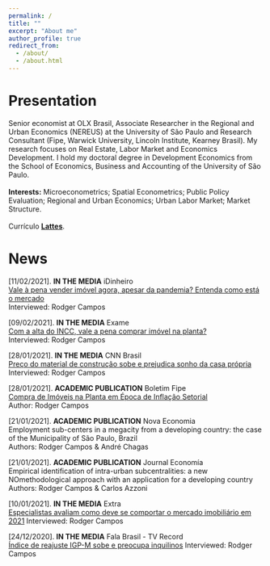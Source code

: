 ```yaml
---
permalink: /
title: ""
excerpt: "About me"
author_profile: true
redirect_from: 
  - /about/
  - /about.html
---
```


# Presentation
Senior economist at OLX Brasil, Associate Researcher in the Regional and Urban Economics (NEREUS) at the University of São Paulo and Research Consultant (Fipe, Warwick University, Lincoln Institute, Kearney Brasil). My research focuses on Real Estate, Labor Market and Economics Development. I hold my doctoral degree in Development Economics from the School of Economics, Business and Accounting of the University of São Paulo. \
\
**Interests:** Microeconometrics; Spatial Econometrics; Public Policy Evaluation; Regional and Urban Economics; Urban Labor Market; Market Structure. \
\
Currículo [**Lattes**](http://lattes.cnpq.br/6682179634478803). 

# News
[11/02/2021]. **IN THE MEDIA** iDinheiro\
[Vale à pena vender imóvel agora, apesar da pandemia? Entenda como está o mercado](https://www.idinheiro.com.br/noticias/vender-imovel/)\
Interviewed: Rodger Campos

[09/02/2021]. **IN THE MEDIA** Exame\
[Com a alta do INCC, vale a pena comprar imóvel na planta?](https://exame.com/invest/com-a-alta-do-incc-vale-a-pena-comprar-imovel-na-planta/)\
Interviewed: Rodger Campos

[28/01/2021]. **IN THE MEDIA** CNN Brasil\
[Preço do material de construção sobe e prejudica sonho da casa própria](https://www.cnnbrasil.com.br/business/2021/01/28/preco-do-material-de-construcao-sobe-e-prejudica-sonho-da-casa-propria)\
Interviewed: Rodger Campos

[28/01/2021]. **ACADEMIC PUBLICATION** Boletim Fipe\
[Compra de Imóveis na Planta em Época de Inflação Setorial](https://downloads.fipe.org.br/publicacoes/bif/bif484-15-18.pdf)\
Author: Rodger Campos

[21/01/2021]. **ACADEMIC PUBLICATION** Nova Economia\
Employment sub-centers in a megacity from a developing country: the case of the Municipality of São Paulo, Brazil\
Authors: Rodger Campos & André Chagas

[21/01/2021]. **ACADEMIC PUBLICATION** Journal Economía\
Empirical identification of intra-urban subcentralities: a new NOmethodological approach with an application for a developing country\
Authors: Rodger Campos & Carlos Azzoni

[10/01/2021]. **IN THE MEDIA** Extra \
[Especialistas avaliam como deve se comportar o mercado imobiliário em 2021](https://extra.globo.com/economia/castelar/especialistas-avaliam-como-deve-se-comportar-mercado-imobiliario-em-2021-24830391.html)
Interviewed: Rodger Campos

[24/12/2020]. **IN THE MEDIA** Fala Brasil - TV Record \
[Índice de reajuste IGP-M sobe e preocupa inquilinos](https://recordtv.r7.com/fala-brasil/videos/indice-de-reajuste-igp-m-sobe-e-preocupa-inquilinos-24122020)
Interviewed: Rodger Campos
